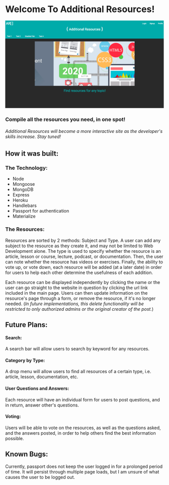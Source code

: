 # Welcome To Additional Resources!

![alt text](https://github.com/ryanmokeefe/project-2/blob/master/public/img/screenshot.png "screenshot")

### Compile all the resources you need, in one spot!

###### Additional Resources will become a more interactive site as the developer's skills increase. Stay tuned!

## How it was built: 

### The Technology:

* Node
* Mongoose 
* MongoDB
* Express
* Heroku
* Handlebars
* Passport for authentication
* Materialize
  
### The Resources: 
  
  Resources are sorted by 2 methods: Subject and Type. A user can add any subject to the resource as they create it, and may not be limited to Web Development alone. The type is used to specify whether the resource is an article, lesson or course, lecture, podcast, or documentation. Then, the user can note whether the resource has videos or exercises. Finally, the ability to vote up, or vote down, each resource will be added (at a later date) in order for users to help each other determine the usefulness of each addition.
  
  Each resource can be displayed independently by clicking the name or the user can go straight to the website in question by clicking the url link included in the main page. Users can then update information on the resource's page through a form, or remove the resource, if it's no longer needed. (*In future implementations, this delete functionality will be restricted to only authorized admins or the original creator of the post.*)
  
 ## Future Plans: 
  
  #### Search:
  
   A search bar will allow users to search by keyword for any resources. 
  
  #### Category by Type:
  
  A drop menu will allow users to find all resources of a certain type, i.e. article, lesson, documentation, etc.
  
  #### User Questions and Answers:
  
  Each resource will have an individual form for users to post questions, and in return, answer other's questions.
  
  #### Voting: 
  
  Users will be able to vote on the resources, as well as the questions asked, and the answers posted, in order to help others find the best information possible.
  
 ## Known Bugs: 
 
  Currently, passport does not keep the user logged in for a prolonged period of time. It will persist through multiple page loads, but I am unsure of what causes the user to be logged out.
